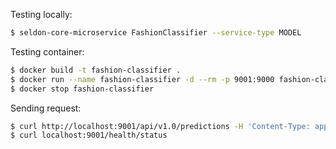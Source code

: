 Testing locally: 
```sh
$ seldon-core-microservice FashionClassifier --service-type MODEL
```

Testing container: 
```sh
$ docker build -t fashion-classifier .
$ docker run --name fashion-classifier -d --rm -p 9001:9000 fashion-classifier
$ docker stop fashion-classifier
```

Sending request:
```sh
$ curl http://localhost:9001/api/v1.0/predictions -H 'Content-Type: application/json' -d @test_input.json # Use the correct port
$ curl localhost:9001/health/status
```